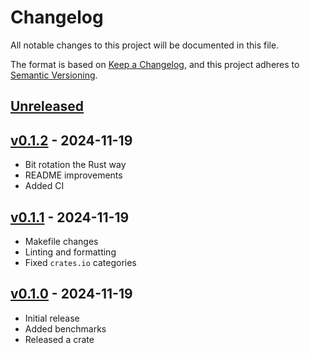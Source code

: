 # Changelog

All notable changes to this project will be documented in this file.

The format is based on [Keep a Changelog](https://keepachangelog.com/en/1.1.0/),
and this project adheres to [Semantic Versioning](https://semver.org/spec/v2.0.0.html).

## [Unreleased]

## [v0.1.2] - 2024-11-19

- Bit rotation the Rust way
- README improvements
- Added CI

## [v0.1.1] - 2024-11-19

- Makefile changes
- Linting and formatting
- Fixed `crates.io` categories

## [v0.1.0] - 2024-11-19

- Initial release
- Added benchmarks
- Released a crate

[Unreleased]: https://github.com/thevilledev/ChibiHash-rs/compare/v0.1.2...HEAD
[v0.1.2]: https://github.com/thevilledev/ChibiHash-rs/compare/v0.1.1...v0.1.2
[v0.1.1]: https://github.com/thevilledev/ChibiHash-rs/compare/v0.1.0...v0.1.1
[v0.1.0]: https://github.com/thevilledev/ChibiHash-rs/releases/tag/v0.1.0
